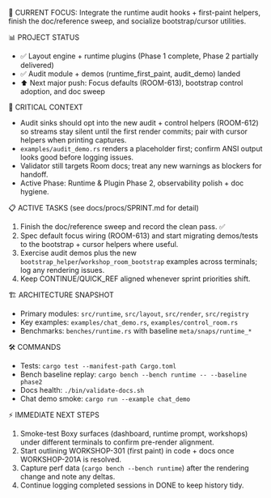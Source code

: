 🎯 CURRENT FOCUS: Integrate the runtime audit hooks + first-paint helpers, finish the doc/reference sweep, and socialize bootstrap/cursor utilities.

📊 PROJECT STATUS
- ✅ Layout engine + runtime plugins (Phase 1 complete, Phase 2 partially delivered)
- ✅ Audit module + demos (runtime_first_paint, audit_demo) landed
- ⬆️ Next major push: Focus defaults (ROOM-613), bootstrap control adoption, and doc sweep

🚨 CRITICAL CONTEXT
- Audit sinks should opt into the new audit + control helpers (ROOM-612) so streams stay silent until the first render commits; pair with cursor helpers when printing captures.
- `examples/audit_demo.rs` renders a placeholder first; confirm ANSI output looks good before logging issues.
- Validator still targets Room docs; treat any new warnings as blockers for handoff.
- Active Phase: Runtime & Plugin Phase 2, observability polish + doc hygiene.

📋 ACTIVE TASKS (see docs/procs/SPRINT.md for detail)
1. Finish the doc/reference sweep and record the clean pass. ✅
2. Spec default focus wiring (ROOM-613) and start migrating demos/tests to the bootstrap + cursor helpers where useful.
3. Exercise audit demos plus the new `bootstrap_helper`/`workshop_room_bootstrap` examples across terminals; log any rendering issues.
4. Keep CONTINUE/QUICK_REF aligned whenever sprint priorities shift.

🏗️ ARCHITECTURE SNAPSHOT
- Primary modules: `src/runtime`, `src/layout`, `src/render`, `src/registry`
- Key examples: `examples/chat_demo.rs`, `examples/control_room.rs`
- Benchmarks: `benches/runtime.rs` with baseline `meta/snaps/runtime_*`

🛠️ COMMANDS
- Tests: `cargo test --manifest-path Cargo.toml`
- Bench baseline replay: `cargo bench --bench runtime -- --baseline phase2`
- Docs health: `./bin/validate-docs.sh`
- Chat demo smoke: `cargo run --example chat_demo`

⚡ IMMEDIATE NEXT STEPS
1. Smoke-test Boxy surfaces (dashboard, runtime prompt, workshops) under different terminals to confirm pre-render alignment.
2. Start outlining WORKSHOP-301 (first paint) in code + docs once WORKSHOP-201A is resolved.
3. Capture perf data (`cargo bench --bench runtime`) after the rendering change and note any deltas.
4. Continue logging completed sessions in DONE to keep history tidy.
